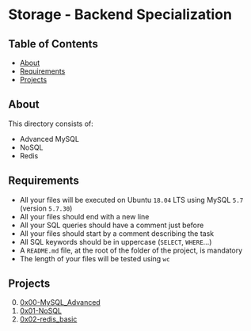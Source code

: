 # Storage - Backend Specialization

## Table of Contents
* [About](#about)
* [Requirements](#requirements)
* [Projects](#projects)

## About
This directory consists of:

* Advanced MySQL
* NoSQL
* Redis

## Requirements
* All your files will be executed on Ubuntu `18.04` LTS using MySQL `5.7` (version `5.7.30`)
* All your files should end with a new line
* All your SQL queries should have a comment just before
* All your files should start by a comment describing the task
* All SQL keywords should be in uppercase (`SELECT`, `WHERE`…)
* A `README.md` file, at the root of the folder of the project, is mandatory
* The length of your files will be tested using `wc`

## Projects

0. [0x00-MySQL_Advanced](./0x00-MySQL_Advanced)
1. [0x01-NoSQL](./0x01-NoSQL)
2. [0x02-redis_basic](./0x02-redis_basic)
